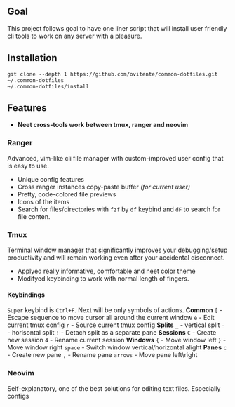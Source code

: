 ## Goal
This project follows goal to have one liner script that will install user friendly cli tools to work on any server with a pleasure.

## Installation
```
git clone --depth 1 https://github.com/ovitente/common-dotfiles.git ~/.common-dotfiles
~/.common-dotfiles/install
```

## Features

* **Neet cross-tools work between tmux, ranger and neovim**

### Ranger
Advanced, vim-like cli file manager with custom-improved user config that is easy to use.
* Unique config features
* Cross ranger instances copy-paste buffer _(for current user)_
* Pretty, code-colored file previews
* Icons of the items
* Search for files/directories with `fzf` by `df` keybind and `dF` to search for file conten.

### Tmux
Terminal window manager that significantly improves your debugging/setup productivity and will remain working even after your accidental disconnect.
* Applyed really informative, comfortable and neet color theme
* Modifyed keybinding to work with normal length of fingers.

#### Keybindings
`Super` keybind is `Ctrl+F`. Next will be only symbols of actions.
**Common**
`[` - Escape sequence to move cursor all around the current window
`e` - Edit current tmux config
`r` - Source current tmux config
**Splits**
`_` - vertical split
`-` - horisontal split
`!` - Detach split as a separate pane
**Sessions**
`C` - Create new session
`4` - Rename current session
**Windows**
`{` - Move window left
`}` - Move window right
`space` - Switch window vertical/horizontal alight
**Panes**
`c` - Create new pane
`,` - Rename pane
`arrows` - Move pane left\right

### Neovim
Self-explanatory, one of the best solutions for editing text files. Especially configs
